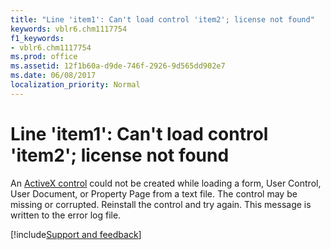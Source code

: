 ```yaml
---
title: "Line 'item1': Can't load control 'item2'; license not found"
keywords: vblr6.chm1117754
f1_keywords:
- vblr6.chm1117754
ms.prod: office
ms.assetid: 12f1b60a-d9de-746f-2926-9d565dd902e7
ms.date: 06/08/2017
localization_priority: Normal
---
```



# Line 'item1': Can't load control 'item2'; license not found

An [ActiveX control](../../Glossary/vbe-glossary.md#activex-control) could not be created while loading a form, User Control, User Document, or Property Page from a text file. The control may be missing or corrupted. Reinstall the control and try again. This message is written to the error log file.

[!include[Support and feedback](~/includes/feedback-boilerplate.md)]